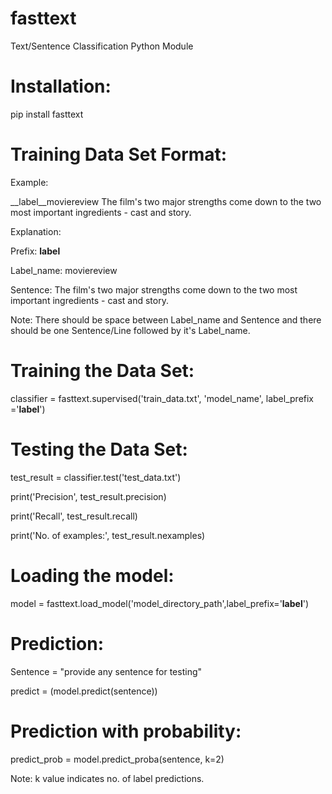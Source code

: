 # fasttext
Text/Sentence Classification Python Module

# Installation:

  pip install fasttext
  
# Training Data Set Format:

Example: 

__label__moviereview The film's two major strengths come down to the two most important ingredients - cast and story.

Explanation:

Prefix: __label__

Label_name: moviereview

Sentence: The film's two major strengths come down to the two most important ingredients - cast and story.

Note: There should be space between Label_name and Sentence and there should be one Sentence/Line followed by it's Label_name.
  
# Training the Data Set:

classifier = fasttext.supervised('train_data.txt', 'model_name', label_prefix ='__label__')

# Testing the Data Set:

test_result = classifier.test('test_data.txt')

print('Precision', test_result.precision)

print('Recall', test_result.recall)

print('No. of examples:', test_result.nexamples)

# Loading the model:

model = fasttext.load_model('model_directory_path',label_prefix='__label__')

# Prediction:

Sentence = "provide any sentence for testing"

predict = (model.predict(sentence))

# Prediction with probability:

predict_prob = model.predict_proba(sentence, k=2)

Note: k value indicates no. of label predictions.




